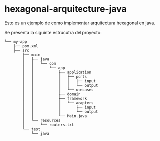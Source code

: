 # hexagonal-arquitecture-java

Esto es un ejemplo de como implementar arquitectura hexagonal en java.

Se presenta la siguinte estrucutra del proyecto:

```
└── my-app
    ├── pom.xml
    ├── src
        ├── main
        │   ├── java
        │   │   └── com
        │   │       └── app
        │   │           ├── application
        │   │           │   ├── ports
        │   │           │   │   ├── input
        │   │           │   │   └── output
        │   │           │   └── usecases
        │   │           ├── domain
        │   │           ├── framework
        │   │           │   └── adapters
        │   │           │       ├── input
        │   │           │       └── output
        │   │           └── Main.java
        │   └── resources
        │       └── routers.txt
        └── test
            └── java
```
